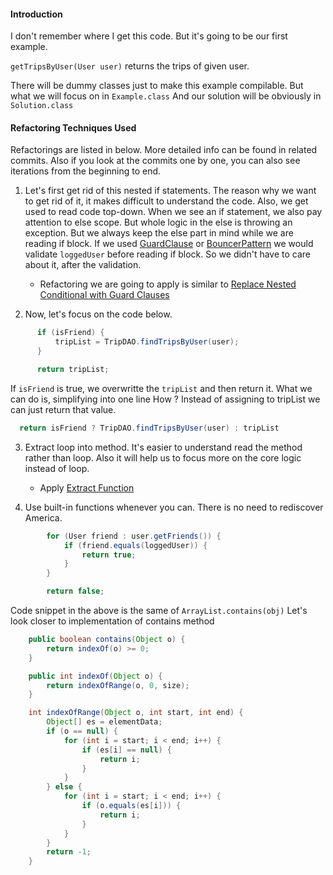 #### Introduction
I don't remember where I get this code. But it's going to be our first example.

```getTripsByUser(User user)``` returns the trips of given user.

There will be dummy classes just to make this example compilable. But what we will focus on in ```Example.class```
And our solution will be obviously in ```Solution.class```


#### Refactoring Techniques Used

Refactorings are listed in below. More detailed info can be found in related commits. Also if you look at the commits
one by one, you can also see iterations from the beginning to end. 

1. Let's first get rid of this nested if statements. The reason why we want to get rid of it, it makes difficult to 
   understand the code. Also, we get used to read code top-down. When we see an if statement, we also pay attention to
   else scope. But whole logic in the else is throwing an exception. But we always keep the else part in mind while we are
   reading if block. If we used [GuardClause](https://wiki.c2.com/?GuardClause) or [BouncerPattern](https://wiki.c2.com/?BouncerPattern) 
   we would validate ```loggedUser``` before reading if block. So we didn't have to care about it, after the validation.
   - Refactoring we are going to apply is similar to [Replace Nested Conditional with Guard Clauses](https://refactoring.com/catalog/replaceNestedConditionalWithGuardClauses.html)

2. Now, let's focus on the code below. 
  ````java
        if (isFriend) {
            tripList = TripDAO.findTripsByUser(user);
        }

        return tripList;
  ````   
  If ```isFriend``` is true, we overwritte the ````tripList```` and then return it. What we can do is, simplifying into one line
  How ? Instead of assigning to tripList we can just return that value.
  ````java
    return isFriend ? TripDAO.findTripsByUser(user) : tripList
  ```` 

3. Extract loop into method. It's easier to understand read the method rather than loop. Also it will help us to focus 
   more on the core logic instead of loop. 
   - Apply [Extract Function](https://refactoring.com/catalog/extractFunction.html) 

4. Use built-in functions whenever you can. There is no need to rediscover America.

```java
        for (User friend : user.getFriends()) {
            if (friend.equals(loggedUser)) {
                return true;
            }
        }

        return false;
```

Code snippet in the above is the same of ```ArrayList.contains(obj)``` Let's look closer to implementation of contains method

```java
    public boolean contains(Object o) {
        return indexOf(o) >= 0;
    }

    public int indexOf(Object o) {
        return indexOfRange(o, 0, size);
    }

    int indexOfRange(Object o, int start, int end) {
        Object[] es = elementData;
        if (o == null) {
            for (int i = start; i < end; i++) {
                if (es[i] == null) {
                    return i;
                }
            }
        } else {
            for (int i = start; i < end; i++) {
                if (o.equals(es[i])) {
                    return i;
                }
            }
        }
        return -1;
    }
``` 